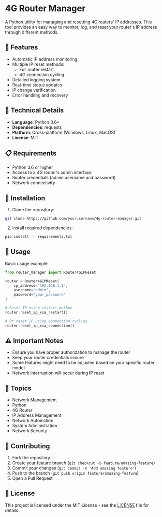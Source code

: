 # 4G Router Manager

A Python utility for managing and resetting 4G routers' IP addresses. This tool provides an easy way to monitor, log, and reset your router's IP address through different methods.

## 🌟 Features

- Automatic IP address monitoring
- Multiple IP reset methods:
  - Full router restart
  - 4G connection cycling
- Detailed logging system
- Real-time status updates
- IP change verification
- Error handling and recovery

## 🔧 Technical Details

- **Language**: Python 3.6+
- **Dependencies**: requests
- **Platform**: Cross-platform (Windows, Linux, MacOS)
- **License**: MIT

## 📋 Requirements

- Python 3.6 or higher
- Access to a 4G router's admin interface
- Router credentials (admin username and password)
- Network connectivity

## 🚀 Installation

1. Clone the repository:
```bash
git clone https://github.com/yourusername/4g-router-manager.git
```

2. Install required dependencies:
```bash
pip install -r requirements.txt
```

## 📖 Usage

Basic usage example:
```python
from router_manager import Router4GIPReset

router = Router4GIPReset(
    ip_address="192.168.1.1",
    username="admin",
    password="your_password"
)

# Reset IP using restart method
router.reset_ip_via_restart()

# Or reset IP using connection cycling
router.reset_ip_via_connection()
```

## ⚠️ Important Notes

- Ensure you have proper authorization to manage the router
- Keep your router credentials secure
- Some features might need to be adjusted based on your specific router model
- Network interruption will occur during IP reset

## 📝 Topics

- Network Management
- Python
- 4G Router
- IP Address Management
- Network Automation
- System Administration
- Network Security

## 🤝 Contributing

1. Fork the repository
2. Create your feature branch (`git checkout -b feature/amazing-feature`)
3. Commit your changes (`git commit -m 'Add amazing feature'`)
4. Push to the branch (`git push origin feature/amazing-feature`)
5. Open a Pull Request

## 📄 License

This project is licensed under the MIT License - see the [LICENSE](LICENSE) file for details
